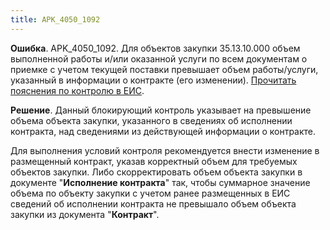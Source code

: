 ```yaml
---
title: АРК_4050_1092
---
```


**Ошибка**.
APK_4050_1092. Для объектов закупки 35.13.10.000 объем выполненной работы и/или оказанной услуги по всем документам о приемке с учетом текущей поставки превышает объем работы/услуги, указанный в информации о контракте (его изменении). [Прочитать пояснения по контролю в ЕИС](https://zakupki.gov.ru/epz/main/public/qa/question.html?questionId=2356).

**Решение**.
Данный блокирующий контроль указывает на превышение объема объекта закупки, указанного в сведениях об исполнении контракта, над сведениями из действующей информации о контракте.

Для выполнения условий контроля рекомендуется внести изменение в размещенный контракт, указав корректный объем для требуемых объектов закупки. Либо скорректировать объем объекта закупки в документе "**Исполнение контракта**" так, чтобы суммарное значение объема по объекту закупки с учетом ранее размещенных в ЕИС сведений об исполнении контракта не превышало объем объекта закупки из документа "**Контракт**".